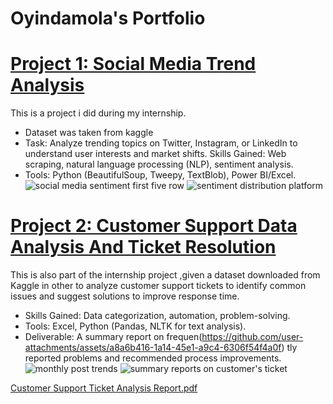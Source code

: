 # Oyindamola's Portfolio

# [Project 1: Social Media Trend Analysis](https://github.com/Oyindamola011/-Future_DS_01-)

This is a project i did during my internship.

* Dataset was taken from kaggle
* Task: Analyze trending topics on Twitter, Instagram, or LinkedIn to understand
user interests and market shifts.
Skills Gained: Web scraping, natural language processing (NLP), sentiment
analysis.
* Tools: Python (BeautifulSoup, Tweepy, TextBlob), Power BI/Excel.
![social  media sentiment first five row](https://github.com/user-attachments/assets/ad50f61d-f479-4911-a0f0-c0492a419dfd)
![sentiment distribution platform](https://github.com/user-attachments/assets/2839c21b-ddce-4066-8fc4-a9a5eba48727)




# [Project 2: Customer Support Data Analysis And Ticket Resolution](https://github.com/Oyindamola011/-FUTURE_DS_02-)

This is also part of the internship project ,given a dataset downloaded from Kaggle in other to  analyze customer support tickets to identify common issues and suggest
solutions to improve response time.
* Skills Gained: Data categorization, automation, problem-solving.
* Tools: Excel, Python (Pandas, NLTK for text analysis).
* Deliverable: A summary report on frequen(https://github.com/user-attachments/assets/a8a6b416-1a14-45e1-a9c4-6306f54f4a0f)
tly reported problems and
recommended process improvements.
![monthly post trends](https://github.com/user-attachments/assets/0934bc4f-4b40-4c8f-80f9-339995f4f25a)
![summary reports on customer's ticket](https://github.com/user-attachments/assets/68ac180d-063d-4fee-8c34-864640c7115c)

[Customer Support Ticket Analysis Report.pdf](https://github.com/user-attachments/files/20184945/Customer.Support.Ticket.Analysis.Report.pdf)
